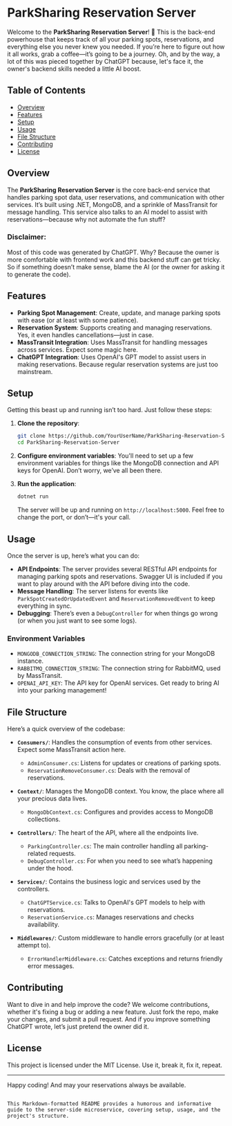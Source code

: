 # ParkSharing Reservation Server

Welcome to the **ParkSharing Reservation Server**! 🎉 This is the back-end powerhouse that keeps track of all your parking spots, reservations, and everything else you never knew you needed. If you’re here to figure out how it all works, grab a coffee—it’s going to be a journey. Oh, and by the way, a lot of this was pieced together by ChatGPT because, let's face it, the owner's backend skills needed a little AI boost.

## Table of Contents

- [Overview](#overview)
- [Features](#features)
- [Setup](#setup)
- [Usage](#usage)
- [File Structure](#file-structure)
- [Contributing](#contributing)
- [License](#license)

## Overview

The **ParkSharing Reservation Server** is the core back-end service that handles parking spot data, user reservations, and communication with other services. It’s built using .NET, MongoDB, and a sprinkle of MassTransit for message handling. This service also talks to an AI model to assist with reservations—because why not automate the fun stuff?

### Disclaimer:

Most of this code was generated by ChatGPT. Why? Because the owner is more comfortable with frontend work and this backend stuff can get tricky. So if something doesn’t make sense, blame the AI (or the owner for asking it to generate the code).

## Features

- **Parking Spot Management**: Create, update, and manage parking spots with ease (or at least with some patience).
- **Reservation System**: Supports creating and managing reservations. Yes, it even handles cancellations—just in case.
- **MassTransit Integration**: Uses MassTransit for handling messages across services. Expect some magic here.
- **ChatGPT Integration**: Uses OpenAI's GPT model to assist users in making reservations. Because regular reservation systems are just too mainstream.

## Setup

Getting this beast up and running isn’t too hard. Just follow these steps:

1. **Clone the repository**:
   ```bash
   git clone https://github.com/YourUserName/ParkSharing-Reservation-Server.git
   cd ParkSharing-Reservation-Server
   ```

2. **Configure environment variables**:
   You'll need to set up a few environment variables for things like the MongoDB connection and API keys for OpenAI. Don’t worry, we’ve all been there.

3. **Run the application**:
   ```bash
   dotnet run
   ```
   The server will be up and running on `http://localhost:5000`. Feel free to change the port, or don’t—it's your call.

## Usage

Once the server is up, here’s what you can do:

- **API Endpoints**: The server provides several RESTful API endpoints for managing parking spots and reservations. Swagger UI is included if you want to play around with the API before diving into the code.
- **Message Handling**: The server listens for events like `ParkSpotCreatedOrUpdatedEvent` and `ReservationRemovedEvent` to keep everything in sync.
- **Debugging**: There’s even a `DebugController` for when things go wrong (or when you just want to see some logs).

### Environment Variables

- `MONGODB_CONNECTION_STRING`: The connection string for your MongoDB instance.
- `RABBITMQ_CONNECTION_STRING`: The connection string for RabbitMQ, used by MassTransit.
- `OPENAI_API_KEY`: The API key for OpenAI services. Get ready to bring AI into your parking management!

## File Structure

Here’s a quick overview of the codebase:

- **`Consumers/`**: Handles the consumption of events from other services. Expect some MassTransit action here.
  - `AdminConsumer.cs`: Listens for updates or creations of parking spots.
  - `ReservationRemoveConsumer.cs`: Deals with the removal of reservations.

- **`Context/`**: Manages the MongoDB context. You know, the place where all your precious data lives.
  - `MongoDbContext.cs`: Configures and provides access to MongoDB collections.

- **`Controllers/`**: The heart of the API, where all the endpoints live.
  - `ParkingController.cs`: The main controller handling all parking-related requests.
  - `DebugController.cs`: For when you need to see what’s happening under the hood.

- **`Services/`**: Contains the business logic and services used by the controllers.
  - `ChatGPTService.cs`: Talks to OpenAI's GPT models to help with reservations.
  - `ReservationService.cs`: Manages reservations and checks availability.

- **`Middlewares/`**: Custom middleware to handle errors gracefully (or at least attempt to).
  - `ErrorHandlerMiddleware.cs`: Catches exceptions and returns friendly error messages.

## Contributing

Want to dive in and help improve the code? We welcome contributions, whether it's fixing a bug or adding a new feature. Just fork the repo, make your changes, and submit a pull request. And if you improve something ChatGPT wrote, let’s just pretend the owner did it.

## License

This project is licensed under the MIT License. Use it, break it, fix it, repeat.

---

Happy coding! And may your reservations always be available.
```

This Markdown-formatted README provides a humorous and informative guide to the server-side microservice, covering setup, usage, and the project's structure.